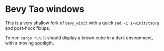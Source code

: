 # Bevy Tao windows

This is a very shallow fork of `bevy_winit` with a quick `sed -i s/winit/tao/g`
and post-hock fixups.

To run: `cargo run`. It should display a brown cube in a dark environment,
with a moving spotlight.
